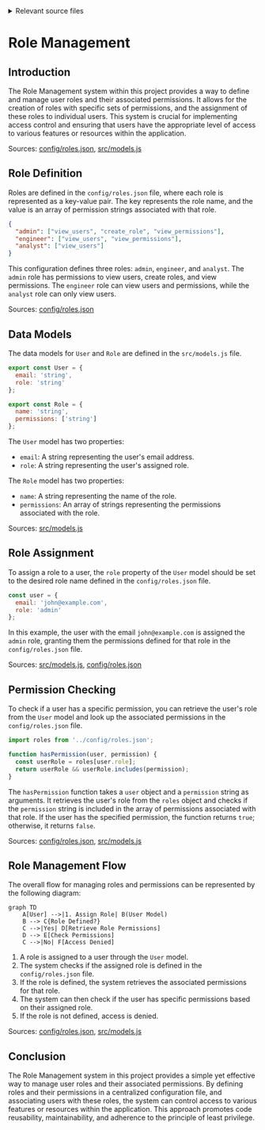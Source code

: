 <details>
<summary>Relevant source files</summary>

The following files were used as context for generating this wiki page:

- [config/roles.json](https://github.com/aanickode/access-control-service/blob/main/config/roles.json)
- [src/models.js](https://github.com/aanickode/access-control-service/blob/main/src/models.js)
</details>

# Role Management

## Introduction

The Role Management system within this project provides a way to define and manage user roles and their associated permissions. It allows for the creation of roles with specific sets of permissions, and the assignment of these roles to individual users. This system is crucial for implementing access control and ensuring that users have the appropriate level of access to various features or resources within the application.

Sources: [config/roles.json](), [src/models.js]()

## Role Definition

Roles are defined in the `config/roles.json` file, where each role is represented as a key-value pair. The key represents the role name, and the value is an array of permission strings associated with that role.

```json
{
  "admin": ["view_users", "create_role", "view_permissions"],
  "engineer": ["view_users", "view_permissions"],
  "analyst": ["view_users"]
}
```

This configuration defines three roles: `admin`, `engineer`, and `analyst`. The `admin` role has permissions to view users, create roles, and view permissions. The `engineer` role can view users and permissions, while the `analyst` role can only view users.

Sources: [config/roles.json]()

## Data Models

The data models for `User` and `Role` are defined in the `src/models.js` file.

```javascript
export const User = {
  email: 'string',
  role: 'string'
};

export const Role = {
  name: 'string',
  permissions: ['string']
};
```

The `User` model has two properties:

- `email`: A string representing the user's email address.
- `role`: A string representing the user's assigned role.

The `Role` model has two properties:

- `name`: A string representing the name of the role.
- `permissions`: An array of strings representing the permissions associated with the role.

Sources: [src/models.js]()

## Role Assignment

To assign a role to a user, the `role` property of the `User` model should be set to the desired role name defined in the `config/roles.json` file.

```javascript
const user = {
  email: 'john@example.com',
  role: 'admin'
};
```

In this example, the user with the email `john@example.com` is assigned the `admin` role, granting them the permissions defined for that role in the `config/roles.json` file.

Sources: [src/models.js](), [config/roles.json]()

## Permission Checking

To check if a user has a specific permission, you can retrieve the user's role from the `User` model and look up the associated permissions in the `config/roles.json` file.

```javascript
import roles from '../config/roles.json';

function hasPermission(user, permission) {
  const userRole = roles[user.role];
  return userRole && userRole.includes(permission);
}
```

The `hasPermission` function takes a `user` object and a `permission` string as arguments. It retrieves the user's role from the `roles` object and checks if the `permission` string is included in the array of permissions associated with that role. If the user has the specified permission, the function returns `true`; otherwise, it returns `false`.

Sources: [config/roles.json](), [src/models.js]()

## Role Management Flow

The overall flow for managing roles and permissions can be represented by the following diagram:

```mermaid
graph TD
    A[User] -->|1. Assign Role| B(User Model)
    B --> C{Role Defined?}
    C -->|Yes| D[Retrieve Role Permissions]
    D --> E[Check Permissions]
    C -->|No| F[Access Denied]
```

1. A role is assigned to a user through the `User` model.
2. The system checks if the assigned role is defined in the `config/roles.json` file.
3. If the role is defined, the system retrieves the associated permissions for that role.
4. The system can then check if the user has specific permissions based on their assigned role.
5. If the role is not defined, access is denied.

Sources: [config/roles.json](), [src/models.js]()

## Conclusion

The Role Management system in this project provides a simple yet effective way to manage user roles and their associated permissions. By defining roles and their permissions in a centralized configuration file, and associating users with these roles, the system can control access to various features or resources within the application. This approach promotes code reusability, maintainability, and adherence to the principle of least privilege.